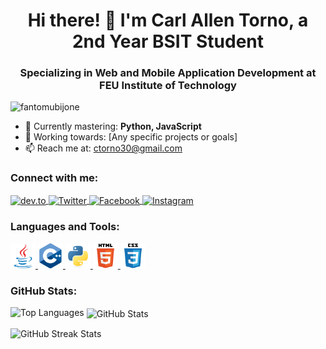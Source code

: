 <h1 align="center">Hi there! 👋 I'm Carl Allen Torno, a 2nd Year BSIT Student</h1>
<h3 align="center">Specializing in Web and Mobile Application Development at FEU Institute of Technology</h3>

<p align="left"> <img src="https://komarev.com/ghpvc/?username=fantomubijone&label=Profile%20views&color=0e75b6&style=flat" alt="fantomubijone" /> </p>

- 🌱 Currently mastering: **Python, JavaScript**
- 🚀 Working towards: [Any specific projects or goals]
- 📫 Reach me at: [ctorno30@gmail.com](mailto:ctorno30@gmail.com)

<h3 align="left">Connect with me:</h3>
<p align="left">
   <a href="https://dev.to/fantomubijon" target="_blank">
      <img align="center" src="https://raw.githubusercontent.com/rahuldkjain/github-profile-readme-generator/master/src/images/icons/Social/devto.svg" alt="dev.to" height="30" width="40" />
   </a>
   <a href="https://twitter.com/fantomubijon" target="_blank">
      <img align="center" src="https://raw.githubusercontent.com/rahuldkjain/github-profile-readme-generator/master/src/images/icons/Social/twitter.svg" alt="Twitter" height="30" width="40" />
   </a>
   <a href="https://fb.com/fantomubijon" target="_blank">
      <img align="center" src="https://raw.githubusercontent.com/rahuldkjain/github-profile-readme-generator/master/src/images/icons/Social/facebook.svg" alt="Facebook" height="30" width="40" />
   </a>
   <a href="https://instagram.com/fantomubijon" target="_blank">
      <img align="center" src="https://raw.githubusercontent.com/rahuldkjain/github-profile-readme-generator/master/src/images/icons/Social/instagram.svg" alt="Instagram" height="30" width="40" />
   </a>
</p>

<h3 align="left">Languages and Tools:</h3>
<p align="left">
   <a href="https://www.java.com" target="_blank" rel="noreferrer">
      <img src="https://raw.githubusercontent.com/devicons/devicon/master/icons/java/java-original.svg" alt="Java" width="40" height="40"/>
   </a>
   <a href="https://www.w3schools.com/cpp/" target="_blank" rel="noreferrer">
      <img src="https://raw.githubusercontent.com/devicons/devicon/master/icons/cplusplus/cplusplus-original.svg" alt="C++" width="40" height="40"/>
   </a>
   <a href="https://www.python.org" target="_blank" rel="noreferrer">
      <img src="https://raw.githubusercontent.com/devicons/devicon/master/icons/python/python-original.svg" alt="Python" width="40" height="40"/>
   </a>
   <a href="https://www.w3.org/html/" target="_blank" rel="noreferrer">
      <img src="https://raw.githubusercontent.com/devicons/devicon/master/icons/html5/html5-original-wordmark.svg" alt="HTML" width="40" height="40"/>
   </a>
   <a href="https://www.w3schools.com/css/" target="_blank" rel="noreferrer">
      <img src="https://raw.githubusercontent.com/devicons/devicon/master/icons/css3/css3-original-wordmark.svg" alt="CSS" width="40" height="40"/>
   </a>
</p>


<h3 align="left">GitHub Stats:</h3>
<p><img align="left" src="https://github-readme-stats.vercel.app/api/top-langs?username=fantomubijone&show_icons=true&locale=en&layout=compact" alt="Top Languages" /></p>

<p>&nbsp;<img align="center" src="https://github-readme-stats.vercel.app/api?username=fantomubijone&show_icons=true&locale=en" alt="GitHub Stats" /></p>

<p><img align="center" src="https://github-readme-streak-stats.herokuapp.com/?user=fantomubijone&" alt="GitHub Streak Stats" /></p>
